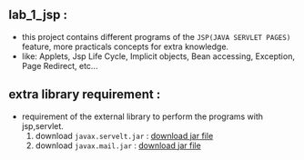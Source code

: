 ## lab_1_jsp :
- this project contains different programs of the `JSP(JAVA SERVLET PAGES)` feature, more practicals concepts for extra knowledge.
- like: Applets, Jsp Life Cycle, Implicit objects, Bean accessing, Exception, Page Redirect, etc... 


## extra library requirement :
- requirement of the external library to perform the programs with jsp,servlet. 
    1. download `javax.servelt.jar` : [download jar file](https://mvnrepository.com/artifact/javax.servlet/javax.servlet-api/3.0.1 "www.mvnrepository.com")
    2. download `javax.mail.jar` : [download jar file](https://mvnrepository.com/artifact/javax.mail/javax.mail-api/1.5.2 "www.mvnrepository.com")
    
